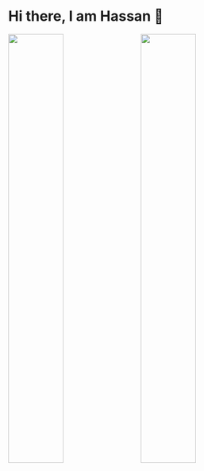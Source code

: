 # Hi there, I am Hassan &#129306;

<img align="left" width="47%" src="https://github-readme-stats.vercel.app/api?username=BazaiHassan&show_icons=true&theme=light" />

<img align="right" width="47%" src="https://github-readme-stats.vercel.app/api/top-langs/?username=BazaiHassan&layout=compact" />




